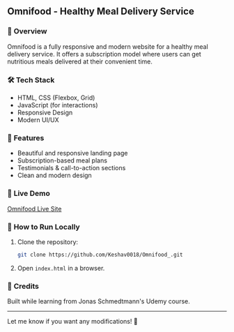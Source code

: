  

## **Omnifood - Healthy Meal Delivery Service**  

### 🚀 **Overview**  
Omnifood is a fully responsive and modern website for a healthy meal delivery service. It offers a subscription model where users can get nutritious meals delivered at their convenient time.  

### 🛠 **Tech Stack**  
- HTML, CSS (Flexbox, Grid)  
- JavaScript (for interactions)  
- Responsive Design  
- Modern UI/UX  

### 🌟 **Features**  
- Beautiful and responsive landing page  
- Subscription-based meal plans  
- Testimonials & call-to-action sections  
- Clean and modern design  

### 🔗 **Live Demo**  
[Omnifood Live Site](https://omnifood-keshav.netlify.app/)  

### 📂 **How to Run Locally**  
1. Clone the repository:  
   ```sh
   git clone https://github.com/Keshav0018/Omnifood_.git
   ```
2. Open `index.html` in a browser.  

### 📌 **Credits**  
Built while learning from Jonas Schmedtmann's Udemy course.  

---

Let me know if you want any modifications! 🚀
